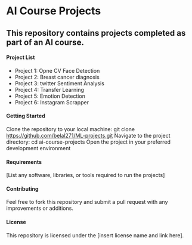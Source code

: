 # AI Course Projects 
## This repository contains projects completed as part of an AI course.

#### Project List 

+ Project 1: Opne CV Face Detection 
+ Project 2: Breast cancer diagnosis
+ Project 3: twitter Sentiment Analysis
+ Project 4: Transfer Learning
+ Project 5: Emotion Detection
+ Project 6: Instagram Scrapper

#### Getting Started
Clone the repository to your local machine: git clone https://github.com/belal271/ML-projects.git
Navigate to the project directory: cd ai-course-projects
Open the project in your preferred development environment
#### Requirements
[List any software, libraries, or tools required to run the projects]
#### Contributing
Feel free to fork this repository and submit a pull request with any improvements or additions.

#### License
This repository is licensed under the [insert license name and link here].
